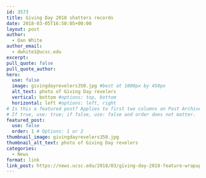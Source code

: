 ```yaml
---
id: 3573
title: Giving Day 2018 shatters records
date: 2018-03-05T16:50:05+00:00
layout: post
author:
  - Dan White
author_email:
  - dwhite1@ucsc.edu
excerpt: 
pull_quote: false
pull_quote_author:
hero:
  use: false
  image: givingdayrevelers350.jpg #best at 1000px by 450px
  alt_text: photo of Giving Day revelers
  vertical: bottom #options: top, bottom
  horizontal: left #options: left, right
# Is this a featured post? Applies to first two columns on Post Archive Page.
# If true, use: true; if false, use: false and order does not matter.
featured_post:
  use: false
  order: 1 # Options: 1 or 2
thumbnail_image: givingdayrevelers350.jpg
thumbnail_alt_text: photo of Giving Day revelers
categories:
  - News
format: link
link_post: https://news.ucsc.edu/2018/03/giving-day-2018-feature-wrapup.html
---
```



